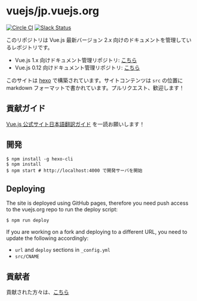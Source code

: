 # vuejs/jp.vuejs.org

[![Circle CI](https://circleci.com/gh/vuejs/jp.vuejs.org/tree/lang-ja.svg?style=svg&circle-token=833967ff387fa4a8d91a738086d5c166ea0a6f85)](https://circleci.com/gh/vuejs/jp.vuejs.org/tree/lang-ja)
[![Slack Status](https://vuejs-jp-slackin.herokuapp.com/badge.svg)](https://vuejs-jp-slackin.herokuapp.com/)

このリポジトリは Vue.js 最新バージョン 2.x 向けのドキュメントを管理しているレポジトリです。

- Vue.js 1.x 向けドキュメント管理リポジトリ: [こちら](https://github.com/vuejs/v1-jp.vuejs.org)
- Vue.js 0.12 向けドキュメント管理リポジトリ: [こちら](https://github.com/vuejs-jp/012-jp.vuejs.org)

このサイトは [hexo](https://hexo.io/) で構築されています。サイトコンテンツは `src` の位置に markdown フォーマットで書かれています。プルリクエスト、歓迎します！

## 貢献ガイド
[Vue.js 公式サイト日本語翻訳ガイド](https://github.com/vuejs/jp.vuejs.org/blob/lang-ja/CONTRIBUTING.md) を一読お願いします！

## 開発

```
$ npm install -g hexo-cli
$ npm install
$ npm start # http://localhost:4000 で開発サーバを開始
```
## Deploying

The site is deployed using GitHub pages, therefore you need push access to the vuejs.org repo to run the deploy script:

``` bash
$ npm run deploy
```

If you are working on a fork and deploying to a different URL, you need to update the following accordingly:

- `url` and `deploy` sections in `_config.yml`
- `src/CNAME`

## 貢献者
貢献された方々は、[こちら](http://jp.vuejs.org/contribution/) 
